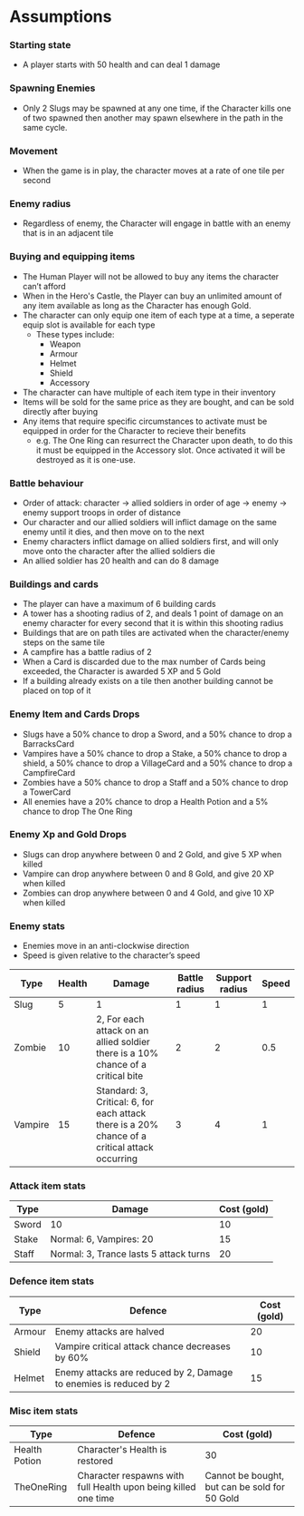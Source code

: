 # Assumptions
### Starting state
- A player starts with 50 health and can deal 1 damage

### Spawning Enemies
- Only 2 Slugs may be spawned at any one time, if the Character kills one of two spawned then another may spawn elsewhere in the path in the same cycle.

### Movement
- When the game is in play, the character moves at a rate of one tile per second

### Enemy radius
- Regardless of enemy, the Character will engage in battle with an enemy that is in an adjacent tile

### Buying and equipping items
- The Human Player will not be allowed to buy any items the character can’t afford
- When in the Hero's Castle, the Player can buy an unlimited amount of any item available as long as the Character has enough Gold.
- The character can only equip one item of each type at a time, a seperate equip slot is available for each type
    - These types include:
        - Weapon
        - Armour
        - Helmet
        - Shield
        - Accessory
- The character can have multiple of each item type in their inventory
- Items will be sold for the same price as they are bought, and can be sold directly after buying
- Any items that require specific circumstances to activate must be equipped in order for the Character to recieve their benefits
    - e.g. The One Ring can resurrect the Character upon death, to do this it must be equipped in the Accessory slot. Once activated it will be destroyed as it is one-use.

### Battle behaviour
- Order of attack: character → allied soldiers in order of age → enemy → enemy support troops in order of distance
- Our character and our allied soldiers will inflict damage on the same enemy until it dies, and then move on to the next
- Enemy characters inflict damage on allied soldiers first, and will only move onto the character after the allied soldiers die
- An allied soldier has 20 health and can do 8 damage

### Buildings and cards
- The player can have a maximum of 6 building cards
- A tower has a shooting radius of 2, and deals 1 point of damage on an enemy character for every second that it is within this shooting radius
- Buildings that are on path tiles are activated when the character/enemy steps on the same tile
- A campfire has a battle radius of 2
- When a Card is discarded due to the max number of Cards being exceeded, the Character is awarded 5 XP and 5 Gold
- If a building already exists on a tile then another building cannot be placed on top of it

### Enemy Item and Cards Drops
- Slugs have a 50% chance to drop a Sword, and a 50% chance to drop a BarracksCard
- Vampires have a 50% chance to drop a Stake, a 50% chance to drop a shield, a 50% chance to drop a VillageCard and a 50% chance to drop a CampfireCard
- Zombies have a 50% chance to drop a Staff and a 50% chance to drop a TowerCard
- All enemies have a 20% chance to drop a Health Potion and a 5% chance to drop The One Ring

### Enemy Xp and Gold Drops
- Slugs can drop anywhere between 0 and 2 Gold, and give 5 XP when killed
- Vampire can drop anywhere between 0 and 8 Gold, and give 20 XP when killed
- Zombies can drop anywhere between 0 and 4 Gold, and give 10 XP when killed

### Enemy stats
- Enemies move in an anti-clockwise direction
- Speed is given relative to the character’s speed

| Type | Health | Damage | Battle radius | Support radius | Speed |
|------|--------|--------|---------------|----------------|-------|
| Slug | 5 | 1 | 1 | 1 | 1 |
| Zombie | 10 | 2,  For each attack on an allied soldier there is a 10% chance of a critical bite | 2 | 2 | 0.5 |
| Vampire | 15 | Standard: 3, Critical: 6, for each attack there is a 20% chance of a critical attack occurring | 3 | 4 | 1 |

### Attack item stats
| Type | Damage | Cost (gold) |
|------|--------|-------------|
| Sword | 10 | 10 |
| Stake | Normal: 6, Vampires: 20 | 15 |
| Staff | Normal: 3, Trance lasts 5 attack turns | 20 |


### Defence item stats
| Type | Defence | Cost (gold) |
|------|---------|-------------|
| Armour | Enemy attacks are halved | 20 |
| Shield | Vampire critical attack chance decreases by 60% | 10 |
| Helmet | Enemy attacks are reduced by 2, Damage to enemies is reduced by 2 | 15 |

### Misc item stats
| Type | Defence | Cost (gold) |
|------|---------|-------------|
| Health Potion | Character's Health is restored | 30 |
| TheOneRing | Character respawns with full Health upon being killed one time | Cannot be bought, but can be sold for 50 Gold |


